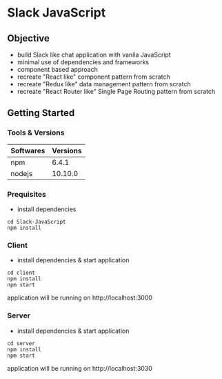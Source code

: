 # Slack JavaScript

## Objective

- build Slack like chat application with vanila JavaScript
- minimal use of dependencies and frameworks
- component based approach
- recreate "React like" component pattern from scratch
- recreate "Redux like" data management pattern from scratch
- recreate "React Router like" Single Page Routing pattern from scratch

## Getting Started

### Tools & Versions

| Softwares | Versions |
| --------- | -------- |
| npm       | 6.4.1    |
| nodejs    | 10.10.0  |

### Prequisites

- install dependencies

```
cd Slack-JavaScript
npm install
```

### Client

- install dependencies & start application

```
cd client
npm install
npm start
```

application will be running on http://localhost:3000

### Server

- install dependencies & start application

```
cd server
npm install
npm start
```

application will be running on http://localhost:3030
